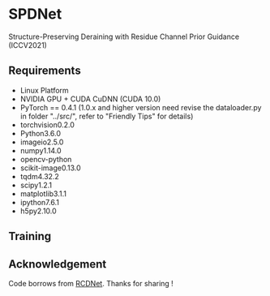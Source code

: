 # SPDNet
Structure-Preserving Deraining with Residue Channel Prior Guidance (ICCV2021)

## Requirements

* Linux Platform
* NVIDIA GPU + CUDA CuDNN (CUDA 10.0)
* PyTorch == 0.4.1 (1.0.x and higher version need revise the dataloader.py in folder "../src/", refer to "Friendly Tips" for details)
* torchvision0.2.0
* Python3.6.0
* imageio2.5.0
* numpy1.14.0
* opencv-python
* scikit-image0.13.0
* tqdm4.32.2
* scipy1.2.1
* matplotlib3.1.1
* ipython7.6.1
* h5py2.10.0

## Training

## Acknowledgement 
Code borrows from [RCDNet](https://github.com/hongwang01/RCDNet). Thanks for sharing !
